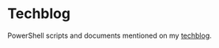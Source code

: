 # Techblog

PowerShell scripts and documents mentioned on my [techblog](https://tech.nicolonsky.ch).
